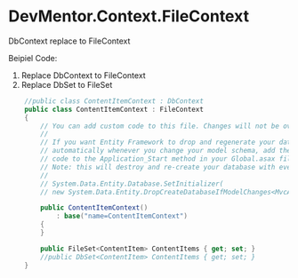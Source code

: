 DevMentor.Context.FileContext
=============================

DbContext replace to FileContext

Beipiel Code: 
1) Replace DbContext to FileContext
2) Replace DbSet to FileSet

```C#
    //public class ContentItemContext : DbContext
    public class ContentItemContext : FileContext
    {
        // You can add custom code to this file. Changes will not be overwritten.
        // 
        // If you want Entity Framework to drop and regenerate your database
        // automatically whenever you change your model schema, add the following
        // code to the Application_Start method in your Global.asax file.
        // Note: this will destroy and re-create your database with every model change.
        // 
        // System.Data.Entity.Database.SetInitializer(
        // new System.Data.Entity.DropCreateDatabaseIfModelChanges<MvcApplication1.Models.ContentItemContext>());

        public ContentItemContext()
            : base("name=ContentItemContext")
        {
        }

        public FileSet<ContentItem> ContentItems { get; set; }
        //public DbSet<ContentItem> ContentItems { get; set; }
    }
```
